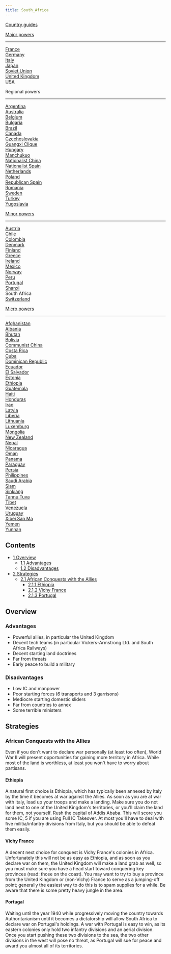 ```yaml
---
title: South_Africa
---
```



[Country guides](/wiki/Country_guides "Country guides")

[Major powers](/wiki/Major_power "Major power")

------------------------------------------------------------------------

[France](/wiki/France "France")  
[Germany](/wiki/Germany "Germany")  
[Italy](/wiki/Italy "Italy")  
[Japan](/wiki/Japan "Japan")  
[Soviet Union](/wiki/Soviet_Union "Soviet Union")  
[United Kingdom](/wiki/United_Kingdom "United Kingdom")  
[USA](/wiki/USA "USA")

Regional powers

------------------------------------------------------------------------

[Argentina](/wiki/Argentina "Argentina")  
[Australia](/wiki/Australia "Australia")  
[Belgium](/wiki/Belgium "Belgium")  
[Bulgaria](/wiki/Bulgaria "Bulgaria")  
[Brazil](/wiki/Brazil "Brazil")  
[Canada](/wiki/Canada "Canada")  
[Czechoslovakia](/wiki/Czechoslovakia "Czechoslovakia")  
[Guangxi Clique](/wiki/Guangxi_Clique "Guangxi Clique")  
[Hungary](/wiki/Hungary "Hungary")  
[Manchukuo](/wiki/Manchukuo "Manchukuo")  
[Nationalist China](/wiki/Nationalist_China "Nationalist China")  
[Nationalist Spain](/wiki/Nationalist_Spain "Nationalist Spain")  
[Netherlands](/wiki/Netherlands "Netherlands")  
[Poland](/wiki/Poland "Poland")  
[Republican Spain](/wiki/Republican_Spain "Republican Spain")  
[Romania](/wiki/Romania "Romania")  
[Sweden](/wiki/Sweden "Sweden")  
[Turkey](/wiki/Turkey "Turkey")  
[Yugoslavia](/wiki/Yugoslavia "Yugoslavia")

[Minor powers](/wiki/Minor_power "Minor power")

------------------------------------------------------------------------

[Austria](/wiki/Austria "Austria")  
[Chile](/wiki/index.php?title=Chile&action=edit&redlink=1 "Chile (page does not exist)")  
[Colombia](/wiki/index.php?title=Colombia&action=edit&redlink=1 "Colombia (page does not exist)")  
[Denmark](/wiki/Denmark "Denmark")  
[Finland](/wiki/Finland "Finland")  
[Greece](/wiki/Greece "Greece")  
[Ireland](/wiki/Ireland "Ireland")  
[Mexico](/wiki/Mexico "Mexico")  
[Norway](/wiki/index.php?title=Norway&action=edit&redlink=1 "Norway (page does not exist)")  
[Peru](/wiki/Peru "Peru")  
[Portugal](/wiki/Portugal "Portugal")  
[Shanxi](/wiki/Shanxi "Shanxi")  
South Africa  
[Switzerland](/wiki/Switzerland "Switzerland")

[Micro powers](/wiki/Micro_power "Micro power")

------------------------------------------------------------------------

[Afghanistan](/wiki/Afghanistan "Afghanistan")  
[Albania](/wiki/Albania "Albania")  
[Bhutan](/wiki/Bhutan "Bhutan")  
[Bolivia](/wiki/index.php?title=Bolivia&action=edit&redlink=1 "Bolivia (page does not exist)")  
[Communist China](/wiki/Communist_China "Communist China")  
[Costa
Rica](/wiki/index.php?title=Costa_Rica&action=edit&redlink=1 "Costa Rica (page does not exist)")  
[Cuba](/wiki/Cuba "Cuba")  
[Dominican Republic](/wiki/Dominican_Republic "Dominican Republic")  
[Ecuador](/wiki/index.php?title=Ecuador&action=edit&redlink=1 "Ecuador (page does not exist)")  
[El
Salvador](/wiki/index.php?title=El_Salvador&action=edit&redlink=1 "El Salvador (page does not exist)")  
[Estonia](/wiki/Estonia "Estonia")  
[Ethiopia](/wiki/Ethiopia "Ethiopia")  
[Guatemala](/wiki/Guatemala "Guatemala")  
[Haiti](/wiki/index.php?title=Haiti&action=edit&redlink=1 "Haiti (page does not exist)")  
[Honduras](/wiki/index.php?title=Honduras&action=edit&redlink=1 "Honduras (page does not exist)")  
[Iraq](/wiki/Iraq "Iraq")  
[Latvia](/wiki/Latvia "Latvia")  
[Liberia](/wiki/Liberia "Liberia")  
[Lithuania](/wiki/Lithuania "Lithuania")  
[Luxemburg](/wiki/Luxemburg "Luxemburg")  
[Mongolia](/wiki/Mongolia "Mongolia")  
[New Zealand](/wiki/New_Zealand "New Zealand")  
[Nepal](/wiki/index.php?title=Nepal&action=edit&redlink=1 "Nepal (page does not exist)")  
[Nicaragua](/wiki/index.php?title=Nicaragua&action=edit&redlink=1 "Nicaragua (page does not exist)")  
[Oman](/wiki/index.php?title=Oman&action=edit&redlink=1 "Oman (page does not exist)")  
[Panama](/wiki/index.php?title=Panama&action=edit&redlink=1 "Panama (page does not exist)")  
[Paraguay](/wiki/index.php?title=Paraguay&action=edit&redlink=1 "Paraguay (page does not exist)")  
[Persia](/wiki/Persia "Persia")  
[Philippines](/wiki/index.php?title=Philippines&action=edit&redlink=1 "Philippines (page does not exist)")  
[Saudi
Arabia](/wiki/index.php?title=Saudi_Arabia&action=edit&redlink=1 "Saudi Arabia (page does not exist)")  
[Siam](/wiki/Siam "Siam")  
[Sinkiang](/wiki/index.php?title=Sinkiang&action=edit&redlink=1 "Sinkiang (page does not exist)")  
[Tannu Tuva](/wiki/Tannu_Tuva "Tannu Tuva")  
[Tibet](/wiki/index.php?title=Tibet&action=edit&redlink=1 "Tibet (page does not exist)")  
[Venezuela](/wiki/index.php?title=Venezuela&action=edit&redlink=1 "Venezuela (page does not exist)")  
[Uruguay](/wiki/index.php?title=Uruguay&action=edit&redlink=1 "Uruguay (page does not exist)")  
[Xibei San Ma](/wiki/Xibei_San_Ma "Xibei San Ma")  
[Yemen](/wiki/index.php?title=Yemen&action=edit&redlink=1 "Yemen (page does not exist)")  
[Yunnan](/wiki/Yunnan "Yunnan")

## Contents

-   [ 1 Overview ](#Overview)
    -   [ 1.1 Advantages ](#Advantages)
    -   [ 1.2 Disadvantages ](#Disadvantages)
-   [ 2 Strategies ](#Strategies)
    -   [ 2.1 African Conquests with the Allies
        ](#African_Conquests_with_the_Allies)
        -   [ 2.1.1 Ethiopia ](#Ethiopia)
        -   [ 2.1.2 Vichy France ](#Vichy_France)
        -   [ 2.1.3 Portugal ](#Portugal)

##  Overview 

###  Advantages 

-   Powerful allies, in particular the United Kingdom
-   Decent tech teams (in particular Vickers-Armstrong Ltd. and South
    Africa Railways)
-   Decent starting land doctrines
-   Far from threats
-   Early peace to build a military

###  Disadvantages 

-   Low IC and manpower
-   Poor starting forces (6 transports and 3 garrisons)
-   Mediocre starting domestic sliders
-   Far from countries to annex
-   Some terrible ministers

##  Strategies 

###  African Conquests with the Allies 

Even if you don't want to declare war personally (at least too often),
World War II will present opportunities for gaining more territory in
Africa. While most of the land is worthless, at least you won't have to
worry about partisans.

####  Ethiopia 

A natural first choice is Ethiopia, which has typically been annexed by
Italy by the time it becomes at war against the Allies. As soon as you
are at war with Italy, load up your troops and make a landing. Make sure
you do not land next to one of the United Kingdom's territories, or
you'll claim the land for them, not yourself. Rush the capital of Addis
Ababa. This will score you some IC, 5 if you are using Full IC Takeover.
At most you'll have to deal with five militia/infantry divisions from
Italy, but you should be able to defeat them easily.

####  Vichy France 

A decent next choice for conquest is Vichy France's colonies in Africa.
Unfortunately this will not be as easy as Ethiopia, and as soon as you
declare war on them, the United Kingdom will make a land grab as well,
so you must make sure you have a head start toward conquering key
provinces (read: those on the coast). You may want to try to buy a
province from the United Kingdom or (non-Vichy) France to serve as a
jumping-off point; generally the easiest way to do this is to spam
supplies for a while. Be aware that there is some pretty heavy jungle in
the area.

####  Portugal 

Waiting until the year 1940 while progressively moving the country
towards Authoritarianism until it becomes a dictatorship will allow
South Africa to declare war on Portugal's holdings. A war with Portugal
is easy to win, as its eastern colonies only hold two infantry divisions
and an aerial division. Once you start pushing these two divisions to
the sea, the two other divisions in the west will pose no threat, as
Portugal will sue for peace and award you almost all of its territories.
